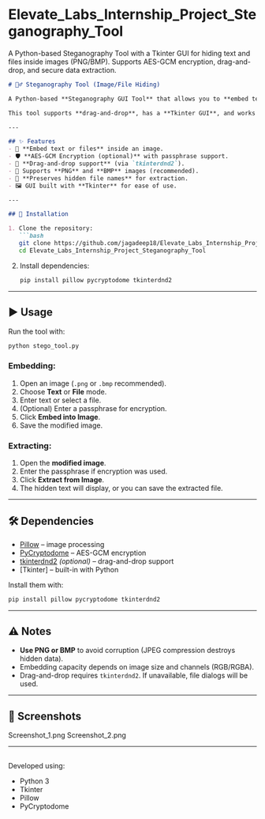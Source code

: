# Elevate_Labs_Internship_Project_Steganography_Tool
A Python-based Steganography Tool with a Tkinter GUI for hiding text and files inside images (PNG/BMP). Supports AES-GCM encryption, drag-and-drop, and secure data extraction.



````markdown
# 🕵️‍♂️ Steganography Tool (Image/File Hiding)

A Python-based **Steganography GUI Tool** that allows you to **embed text or files inside images** using **LSB (Least Significant Bit) steganography** with optional **AES-GCM encryption**.  

This tool supports **drag-and-drop**, has a **Tkinter GUI**, and works best with **PNG** or **BMP** images (lossless formats).

---

## ✨ Features
- 🔐 **Embed text or files** inside an image.
- 🛡️ **AES-GCM Encryption (optional)** with passphrase support.
- 📂 **Drag-and-drop support** (via `tkinterdnd2`).
- 🎨 Supports **PNG** and **BMP** images (recommended).
- 📜 **Preserves hidden file names** for extraction.
- 🖼️ GUI built with **Tkinter** for ease of use.

---

## 🚀 Installation

1. Clone the repository:
   ```bash
   git clone https://github.com/jagadeep18/Elevate_Labs_Internship_Project_Steganography_Tool.git
   cd Elevate_Labs_Internship_Project_Steganography_Tool
````

2. Install dependencies:

   ```bash
   pip install pillow pycryptodome tkinterdnd2
   ```

---

## ▶️ Usage

Run the tool with:

```bash
python stego_tool.py
```

### Embedding:

1. Open an image (`.png` or `.bmp` recommended).
2. Choose **Text** or **File** mode.
3. Enter text or select a file.
4. (Optional) Enter a passphrase for encryption.
5. Click **Embed into Image**.
6. Save the modified image.

### Extracting:

1. Open the **modified image**.
2. Enter the passphrase if encryption was used.
3. Click **Extract from Image**.
4. The hidden text will display, or you can save the extracted file.

---

## 🛠️ Dependencies

* [Pillow](https://pypi.org/project/Pillow/) – image processing
* [PyCryptodome](https://pypi.org/project/pycryptodome/) – AES-GCM encryption
* [tkinterdnd2](https://pypi.org/project/tkinterdnd2/) *(optional)* – drag-and-drop support
* \[Tkinter] – built-in with Python

Install them with:

```bash
pip install pillow pycryptodome tkinterdnd2
```

---

## ⚠️ Notes

* **Use PNG or BMP** to avoid corruption (JPEG compression destroys hidden data).
* Embedding capacity depends on image size and channels (RGB/RGBA).
* Drag-and-drop requires `tkinterdnd2`. If unavailable, file dialogs will be used.

---

## 📸 Screenshots
Screenshot_1.png
Screenshot_2.png


---

## 

Developed using:

* Python 3
* Tkinter
* Pillow
* PyCryptodome
